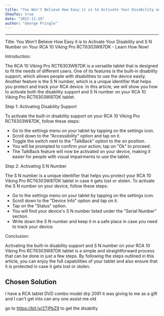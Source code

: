 ```yaml
---
title: "You Won't Believe How Easy it is to Activate Your Disability and S N Number on Your RCA 10 Viking Pro RCT6303W87DK - Learn How Now!"
ShowToc: true 
date: "2022-11-19"
author: "George Pringle"
---
```

*****
Title: You Won't Believe How Easy it is to Activate Your Disability and S N Number on Your RCA 10 Viking Pro RCT6303W87DK - Learn How Now!

Introduction:

The RCA 10 Viking Pro RCT6303W87DK is a versatile tablet that is designed to fit the needs of different users. One of its features is the built-in disability support, which allows people with disabilities to use the device easily. Another feature is the S N number, which is a unique identifier that helps you protect and track your RCA device. In this article, we will show you how to activate both the disability support and S N number on your RCA 10 Viking Pro RCT6303W87DK tablet.

Step 1: Activating Disability Support

To activate the built-in disability support on your RCA 10 Viking Pro RCT6303W87DK, follow these steps:

- Go to the settings menu on your tablet by tapping on the settings icon.
- Scroll down to the "Accessibility" option and tap on it.
- Toggle the switch next to the "TalkBack" option to the on position.
- You will be prompted to confirm your action; tap on "Ok" to proceed.
- The TalkBack feature will now be activated on your device, making it easier for people with visual impairments to use the tablet.

Step 2: Activating S N Number

The S N number is a unique identifier that helps you protect your RCA 10 Viking Pro RCT6303W87DK tablet in case it gets lost or stolen. To activate the S N number on your device, follow these steps:

- Go to the settings menu on your tablet by tapping on the settings icon.
- Scroll down to the "Device Info" option and tap on it.
- Tap on the "Status" option.
- You will find your device's S N number listed under the "Serial Number" section.
- Write down the S N number and keep it in a safe place in case you need to track your device.

Conclusion:

Activating the built-in disability support and S N number on your RCA 10 Viking Pro RCT6303W87DK tablet is a simple and straightforward process that can be done in just a few steps. By following the steps outlined in this article, you can enjoy the full capabilities of your tablet and also ensure that it is protected in case it gets lost or stolen.


## Chosen Solution
 I have a RCA tablet DVD combo model drp 2091 it was giving to me as a gift and I can't get into can any one assist me old

 go to https://bit.ly/2TjPbZ9 to get the disabilty




